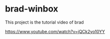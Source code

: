 # brad-winbox

This project is the tutorial video of brad 

https://www.youtube.com/watch?v=jQCk2yo10YY

